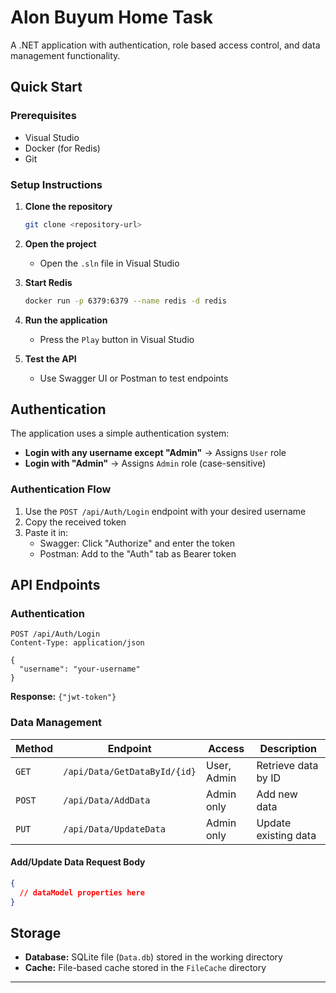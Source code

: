 # Alon Buyum Home Task

A .NET application with authentication, role based access control, and data management functionality.

## Quick Start

### Prerequisites
- Visual Studio
- Docker (for Redis)
- Git

### Setup Instructions

1. **Clone the repository**
   ```bash
   git clone <repository-url>
   ```

2. **Open the project**
   - Open the `.sln` file in Visual Studio

3. **Start Redis**
   ```bash
   docker run -p 6379:6379 --name redis -d redis
   ```

4. **Run the application**
   - Press the `Play` button in Visual Studio

5. **Test the API**
   - Use Swagger UI or Postman to test endpoints

## Authentication

The application uses a simple authentication system:

- **Login with any username except "Admin"** → Assigns `User` role
- **Login with "Admin"** → Assigns `Admin` role (case-sensitive)

### Authentication Flow
1. Use the `POST /api/Auth/Login` endpoint with your desired username
2. Copy the received token
3. Paste it in:
   - Swagger: Click "Authorize" and enter the token
   - Postman: Add to the "Auth" tab as Bearer token

## API Endpoints

### Authentication
```http
POST /api/Auth/Login
Content-Type: application/json

{
  "username": "your-username"
}
```
**Response:** `{"jwt-token"}`

### Data Management

| Method | Endpoint | Access | Description |
|--------|----------|---------|-------------|
| `GET` | `/api/Data/GetDataById/{id}` | User, Admin | Retrieve data by ID |
| `POST` | `/api/Data/AddData` | Admin only | Add new data |
| `PUT` | `/api/Data/UpdateData` | Admin only | Update existing data |

#### Add/Update Data Request Body
```json
{
  // dataModel properties here
}
```

## Storage

- **Database:** SQLite file (`Data.db`) stored in the working directory
- **Cache:** File-based cache stored in the `FileCache` directory

---
